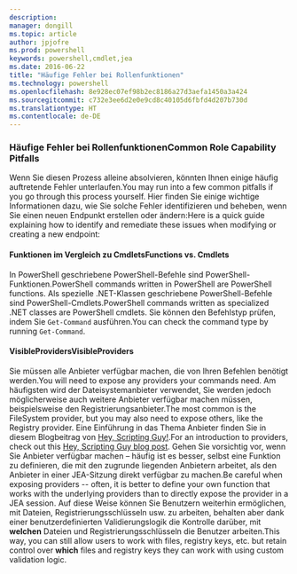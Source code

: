```yaml
---
description: 
manager: dongill
ms.topic: article
author: jpjofre
ms.prod: powershell
keywords: powershell,cmdlet,jea
ms.date: 2016-06-22
title: "Häufige Fehler bei Rollenfunktionen"
ms.technology: powershell
ms.openlocfilehash: 8e928ec07ef98b2ec8186a27d3aefa1450a3a424
ms.sourcegitcommit: c732e3ee6d2e0e9cd8c40105d6fbfd4d207b730d
ms.translationtype: HT
ms.contentlocale: de-DE
---
```

### <a name="common-role-capability-pitfalls"></a><span data-ttu-id="4b0ea-103">Häufige Fehler bei Rollenfunktionen</span><span class="sxs-lookup"><span data-stu-id="4b0ea-103">Common Role Capability Pitfalls</span></span>
<span data-ttu-id="4b0ea-104">Wenn Sie diesen Prozess alleine absolvieren, könnten Ihnen einige häufig auftretende Fehler unterlaufen.</span><span class="sxs-lookup"><span data-stu-id="4b0ea-104">You may run into a few common pitfalls if you go through this process yourself.</span></span>
<span data-ttu-id="4b0ea-105">Hier finden Sie einige wichtige Informationen dazu, wie Sie solche Fehler identifizieren und beheben, wenn Sie einen neuen Endpunkt erstellen oder ändern:</span><span class="sxs-lookup"><span data-stu-id="4b0ea-105">Here is a quick guide explaining how to identify and remediate these issues when modifying or creating a new endpoint:</span></span>

#### <a name="functions-vs-cmdlets"></a><span data-ttu-id="4b0ea-106">Funktionen im Vergleich zu Cmdlets</span><span class="sxs-lookup"><span data-stu-id="4b0ea-106">Functions vs. Cmdlets</span></span>
<span data-ttu-id="4b0ea-107">In PowerShell geschriebene PowerShell-Befehle sind PowerShell-Funktionen.</span><span class="sxs-lookup"><span data-stu-id="4b0ea-107">PowerShell commands written in PowerShell are PowerShell functions.</span></span>
<span data-ttu-id="4b0ea-108">Als spezielle .NET-Klassen geschriebene PowerShell-Befehle sind PowerShell-Cmdlets.</span><span class="sxs-lookup"><span data-stu-id="4b0ea-108">PowerShell commands written as specialized .NET classes are PowerShell cmdlets.</span></span>
<span data-ttu-id="4b0ea-109">Sie können den Befehlstyp prüfen, indem Sie `Get-Command` ausführen.</span><span class="sxs-lookup"><span data-stu-id="4b0ea-109">You can check the command type by running `Get-Command`.</span></span>

#### <a name="visibleproviders"></a><span data-ttu-id="4b0ea-110">VisibleProviders</span><span class="sxs-lookup"><span data-stu-id="4b0ea-110">VisibleProviders</span></span>
<span data-ttu-id="4b0ea-111">Sie müssen alle Anbieter verfügbar machen, die von Ihren Befehlen benötigt werden.</span><span class="sxs-lookup"><span data-stu-id="4b0ea-111">You will need to expose any providers your commands need.</span></span>
<span data-ttu-id="4b0ea-112">Am häufigsten wird der Dateisystemanbieter verwendet, Sie werden jedoch möglicherweise auch weitere Anbieter verfügbar machen müssen, beispielsweise den Registrierungsanbieter.</span><span class="sxs-lookup"><span data-stu-id="4b0ea-112">The most common is the FileSystem provider, but you may also need to expose others, like the Registry provider.</span></span>
<span data-ttu-id="4b0ea-113">Eine Einführung in das Thema Anbieter finden Sie in diesem Blogbeitrag von [Hey, Scripting Guy!](http://blogs.technet.com/b/heyscriptingguy/archive/2015/04/20/find-and-use-windows-powershell-providers.aspx).</span><span class="sxs-lookup"><span data-stu-id="4b0ea-113">For an introduction to providers, check out this [Hey, Scripting Guy blog post](http://blogs.technet.com/b/heyscriptingguy/archive/2015/04/20/find-and-use-windows-powershell-providers.aspx).</span></span>
<span data-ttu-id="4b0ea-114">Gehen Sie vorsichtig vor, wenn Sie Anbieter verfügbar machen – häufig ist es besser, selbst eine Funktion zu definieren, die mit den zugrunde liegenden Anbietern arbeitet, als den Anbieter in einer JEA-Sitzung direkt verfügbar zu machen.</span><span class="sxs-lookup"><span data-stu-id="4b0ea-114">Be careful when exposing providers -- often, it is better to define your own function that works with the underlying providers than to directly expose the provider in a JEA session.</span></span>
<span data-ttu-id="4b0ea-115">Auf diese Weise können Sie Benutzern weiterhin ermöglichen, mit Dateien, Registrierungsschlüsseln usw. zu arbeiten, behalten aber dank einer benutzerdefinierten Validierungslogik die Kontrolle darüber, mit **welchen** Dateien und Registrierungsschlüsseln die Benutzer arbeiten.</span><span class="sxs-lookup"><span data-stu-id="4b0ea-115">This way, you can still allow users to work with files, registry keys, etc. but retain control over **which** files and registry keys they can work with using custom validation logic.</span></span>

